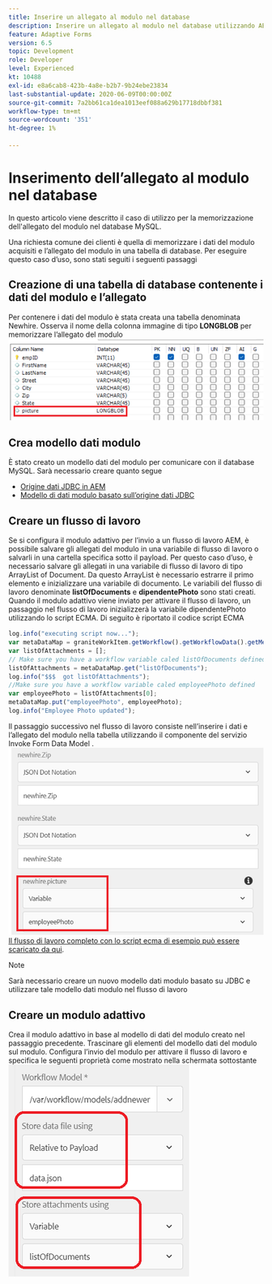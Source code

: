 ```yaml
---
title: Inserire un allegato al modulo nel database
description: Inserire un allegato al modulo nel database utilizzando AEM flusso di lavoro.
feature: Adaptive Forms
version: 6.5
topic: Development
role: Developer
level: Experienced
kt: 10488
exl-id: e8a6cab8-423b-4a8e-b2b7-9b24ebe23834
last-substantial-update: 2020-06-09T00:00:00Z
source-git-commit: 7a2bb61ca1dea1013eef088a629b17718dbbf381
workflow-type: tm+mt
source-wordcount: '351'
ht-degree: 1%

---
```


# Inserimento dell’allegato al modulo nel database

In questo articolo viene descritto il caso di utilizzo per la memorizzazione dell&#39;allegato del modulo nel database MySQL.

Una richiesta comune dei clienti è quella di memorizzare i dati del modulo acquisiti e l’allegato del modulo in una tabella di database.
Per eseguire questo caso d’uso, sono stati seguiti i seguenti passaggi

## Creazione di una tabella di database contenente i dati del modulo e l’allegato

Per contenere i dati del modulo è stata creata una tabella denominata Newhire. Osserva il nome della colonna immagine di tipo **LONGBLOB** per memorizzare l’allegato del modulo
![schema tabella](assets/insert-picture-table.png)

## Crea modello dati modulo

È stato creato un modello dati del modulo per comunicare con il database MySQL. Sarà necessario creare quanto segue

* [Origine dati JDBC in AEM](./data-integration-technical-video-setup.md)
* [Modello di dati modulo basato sull’origine dati JDBC](./jdbc-data-model-technical-video-use.md)

## Creare un flusso di lavoro

Se si configura il modulo adattivo per l’invio a un flusso di lavoro AEM, è possibile salvare gli allegati del modulo in una variabile di flusso di lavoro o salvarli in una cartella specifica sotto il payload. Per questo caso d’uso, è necessario salvare gli allegati in una variabile di flusso di lavoro di tipo ArrayList of Document. Da questo ArrayList è necessario estrarre il primo elemento e inizializzare una variabile di documento. Le variabili del flusso di lavoro denominate **listOfDocuments** e **dipendentePhoto** sono stati creati.
Quando il modulo adattivo viene inviato per attivare il flusso di lavoro, un passaggio nel flusso di lavoro inizializzerà la variabile dipendentePhoto utilizzando lo script ECMA. Di seguito è riportato il codice script ECMA

```javascript
log.info("executing script now...");
var metaDataMap = graniteWorkItem.getWorkflow().getWorkflowData().getMetaDataMap();
var listOfAttachments = [];
// Make sure you have a workflow variable caled listOfDocuments defined
listOfAttachments = metaDataMap.get("listOfDocuments");
log.info("$$$  got listOfAttachments");
//Make sure you have a workflow variable caled employeePhoto defined
var employeePhoto = listOfAttachments[0];
metaDataMap.put("employeePhoto", employeePhoto);
log.info("Employee Photo updated");
```

Il passaggio successivo nel flusso di lavoro consiste nell’inserire i dati e l’allegato del modulo nella tabella utilizzando il componente del servizio Invoke Form Data Model .
![insert-pic](assets/fdm-insert-pic.png)
[Il flusso di lavoro completo con lo script ecma di esempio può essere scaricato da qui](assets/add-new-employee.zip).

>[!NOTE]
> Sarà necessario creare un nuovo modello dati modulo basato su JDBC e utilizzare tale modello dati modulo nel flusso di lavoro

## Creare un modulo adattivo

Crea il modulo adattivo in base al modello di dati del modulo creato nel passaggio precedente. Trascinare gli elementi del modello dati del modulo sul modulo. Configura l’invio del modulo per attivare il flusso di lavoro e specifica le seguenti proprietà come mostrato nella schermata sottostante
![allegati](assets/form-attachments.png)
